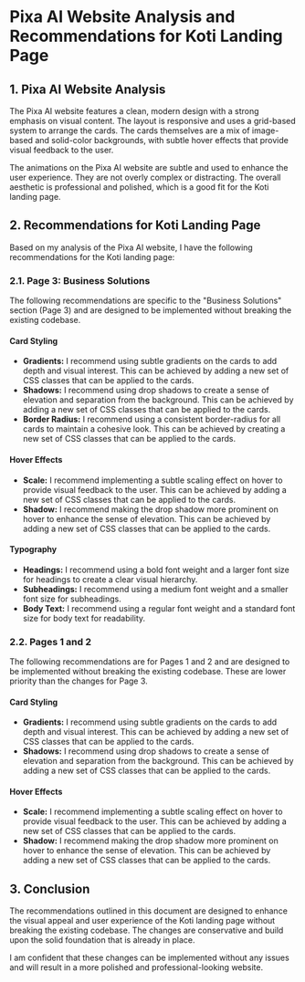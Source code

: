 # Pixa AI Website Analysis and Recommendations for Koti Landing Page

## 1. Pixa AI Website Analysis

The Pixa AI website features a clean, modern design with a strong emphasis on visual content. The layout is responsive and uses a grid-based system to arrange the cards. The cards themselves are a mix of image-based and solid-color backgrounds, with subtle hover effects that provide visual feedback to the user.

The animations on the Pixa AI website are subtle and used to enhance the user experience. They are not overly complex or distracting. The overall aesthetic is professional and polished, which is a good fit for the Koti landing page.

## 2. Recommendations for Koti Landing Page

Based on my analysis of the Pixa AI website, I have the following recommendations for the Koti landing page:

### 2.1. Page 3: Business Solutions

The following recommendations are specific to the "Business Solutions" section (Page 3) and are designed to be implemented without breaking the existing codebase.

#### Card Styling

*   **Gradients:** I recommend using subtle gradients on the cards to add depth and visual interest. This can be achieved by adding a new set of CSS classes that can be applied to the cards.
*   **Shadows:** I recommend using drop shadows to create a sense of elevation and separation from the background. This can be achieved by adding a new set of CSS classes that can be applied to the cards.
*   **Border Radius:** I recommend using a consistent border-radius for all cards to maintain a cohesive look. This can be achieved by creating a new set of CSS classes that can be applied to the cards.

#### Hover Effects

*   **Scale:** I recommend implementing a subtle scaling effect on hover to provide visual feedback to the user. This can be achieved by adding a new set of CSS classes that can be applied to the cards.
*   **Shadow:** I recommend making the drop shadow more prominent on hover to enhance the sense of elevation. This can be achieved by adding a new set of CSS classes that can be applied to the cards.

#### Typography

*   **Headings:** I recommend using a bold font weight and a larger font size for headings to create a clear visual hierarchy.
*   **Subheadings:** I recommend using a medium font weight and a smaller font size for subheadings.
*   **Body Text:** I recommend using a regular font weight and a standard font size for body text for readability.

### 2.2. Pages 1 and 2

The following recommendations are for Pages 1 and 2 and are designed to be implemented without breaking the existing codebase. These are lower priority than the changes for Page 3.

#### Card Styling

*   **Gradients:** I recommend using subtle gradients on the cards to add depth and visual interest. This can be achieved by adding a new set of CSS classes that can be applied to the cards.
*   **Shadows:** I recommend using drop shadows to create a sense of elevation and separation from the background. This can be achieved by adding a new set of CSS classes that can be applied to the cards.

#### Hover Effects

*   **Scale:** I recommend implementing a subtle scaling effect on hover to provide visual feedback to the user. This can be achieved by adding a new set of CSS classes that can be applied to the cards.
*   **Shadow:** I recommend making the drop shadow more prominent on hover to enhance the sense of elevation. This can be achieved by adding a new set of CSS classes that can be applied to the cards.

## 3. Conclusion

The recommendations outlined in this document are designed to enhance the visual appeal and user experience of the Koti landing page without breaking the existing codebase. The changes are conservative and build upon the solid foundation that is already in place.

I am confident that these changes can be implemented without any issues and will result in a more polished and professional-looking website.